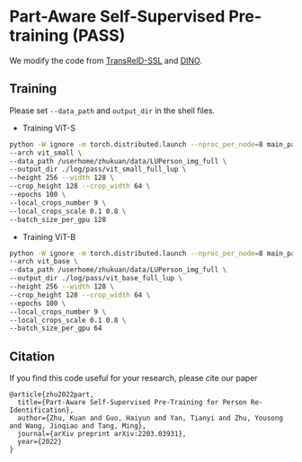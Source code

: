 # Part-Aware Self-Supervised Pre-training (PASS)
We modify the code from [TransReID-SSL](https://github.com/damo-cv/TransReID-SSL) and [DINO](https://github.com/facebookresearch/dino).

## Training
Please set `--data_path` and `output_dir` in the shell files. 


- Training ViT-S
```bash
python -W ignore -m torch.distributed.launch --nproc_per_node=8 main_pass.py \
--arch vit_small \
--data_path /userhome/zhukuan/data/LUPerson_img_full \
--output_dir ./log/pass/vit_small_full_lup \
--height 256 --width 128 \
--crop_height 128 --crop_width 64 \
--epochs 100 \
--local_crops_number 9 \
--local_crops_scale 0.1 0.8 \
--batch_size_per_gpu 128
```

- Training ViT-B
```bash
python -W ignore -m torch.distributed.launch --nproc_per_node=8 main_pass.py \
--arch vit_base \
--data_path /userhome/zhukuan/data/LUPerson_img_full \
--output_dir ./log/pass/vit_base_full_lup \
--height 256 --width 128 \
--crop_height 128 --crop_width 64 \
--epochs 100 \
--local_crops_number 9 \
--local_crops_scale 0.1 0.8 \
--batch_size_per_gpu 64

```

## Citation

If you find this code useful for your research, please cite our paper

```
@article{zhu2022part,
  title={Part-Aware Self-Supervised Pre-Training for Person Re-Identification},
  author={Zhu, Kuan and Guo, Haiyun and Yan, Tianyi and Zhu, Yousong and Wang, Jinqiao and Tang, Ming},
  journal={arXiv preprint arXiv:2203.03931},
  year={2022}
}
```
